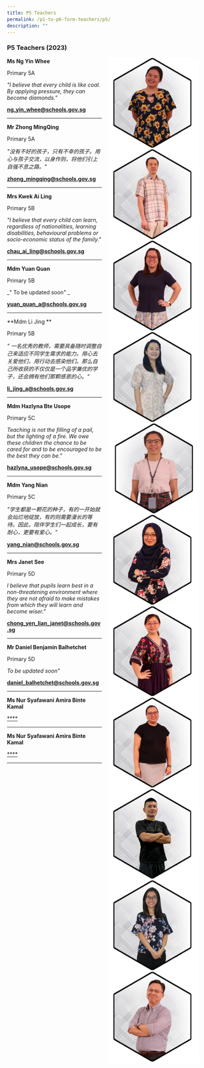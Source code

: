 ```yaml
---
title: P5 Teachers
permalink: /p1-to-p6-form-teachers/p5/
description: ""
---
```

### P5 Teachers (2023)

<img src="/images/Our Staff/02 Teacher/5A1.png" style="width:240px;height:240px;margin-left:15px;" align = "right"> **Ms Ng Yin Whee**

Primary 5A

_"I believe that every child is like coal. By applying pressure, they can become diamonds."_

[**ng_yin_whee@schools.gov.sg**](mailto:ng_yin_whee@schools.gov.sg)

* * *

<img src="/images/Our Staff/02 Teacher/5A2.jpg" style="width:240px;height:240px;margin-left:15px;" align = "right"> **Mr Zhong MingQing**

Primary 5A

_"没有不好的孩子，只有不幸的孩子。用心与孩子交流，以身作则，将他们引上自强不息之路。"_

[**zhong_mingqing@schools.gov.sg**](mailto:zhong_mingqing@schools.gov.sg)

* * *

<img src="/images/Our Staff/02 Teacher/5B1.png" style="width:240px;height:240px;margin-left:15px;" align = "right"> **Mrs Kwek Ai Ling**

Primary 5B

_"I believe that every child can learn, regardless of nationalities, learning disabilities, behavioural problems or socio-economic status of the family."_

[**chau_ai_ling@schools.gov.sg**](mailto:chau_ai_ling@schools.gov.sg)

* * *

<img src="/images/Our Staff/02 Teacher/5B2.png" style="width:240px;height:240px;margin-left:15px;" align = "right"> **Mdm Yuan Quan**

Primary 5B

_" To be updated soon" _

[**yuan_quan_a@schools.gov.sg**](mailto:yuan_quan_a@schools.gov.sg)

* * *

<img src="/images/Our Staff/02 Teacher/5B3.jpg" style="width:240px;height:240px;margin-left:15px;" align = "right"> **Mdm Li Jing **

Primary 5B

_" 一名优秀的教师，需要具备随时调整自己来适应不同学生需求的能力。用心去关爱他们，用行动去感染他们。那么自己所收获的不仅仅是一个品学兼优的学子，还会拥有他们那颗感恩的心。"_

[**li_jing_a@schools.gov.sg**](mailto:li_jing_a@schools.gov.sg)

* * *

<img src="/images/Our Staff/02 Teacher/5C1.png" style="width:240px;height:240px;margin-left:15px;" align = "right"> **Mdm Hazlyna Bte Usope**

Primary 5C

_Teaching is not the filling of a pail, but the lighting of a fire. We owe these children the chance to be cared for and to be encouraged to be the best they can be."_

[**hazlyna_usope@schools.gov.sg**](mailto:hazlyna_usope@schools.gov.sg )

* * *

<img src="/images/Our Staff/02 Teacher/5C2.png" style="width:240px;height:240px;margin-left:15px;" align = "right"> **Mdm Yang Nian**

Primary 5C 

_"学生都是一颗花的种子，有的一开始就会灿烂地绽放，有的则需要漫长的等待。因此，陪伴学生们一起成长，要有耐心，更要有爱心。"_


[**yang_nian@schools.gov.sg**](mailto:yang_nian@schools.gov.sg)

* * *

<img src="/images/Our Staff/02 Teacher/5D1.png" style="width:240px;height:240px;margin-left:15px;" align = "right"> **Mrs Janet See**

Primary 5D 

_I believe that pupils learn best in a non-threatening environment where they are not afraid to make mistakes from which they will learn and become wiser."_

[**chong_yen_lian_janet@schools.gov.sg**](mailto:chong_yen_lian_janet@schools.gov.sg)

* * *

<img src="/images/Our Staff/02 Teacher/5D2.jpg" style="width:240px;height:240px;margin-left:15px;" align = "right"> **Mr Daniel Benjamin Balhetchet**

Primary 5D

_To be updated soon”_

[**daniel_balhetchet@schools.gov.sg**](mailto:daniel_balhetchet@schools.gov.sg)

* * *

<img src="/images/Our Staff/02 Teacher/5E1.png" style="width:240px;height:240px;margin-left:15px;" align = "right"> **Ms Nur Syafawani Amira Binte Kamal**

[****](mailto:)

* * *

<img src="/images/Our Staff/02 Teacher/5E2.png" style="width:240px;height:240px;margin-left:15px;" align = "right"> **Ms Nur Syafawani Amira Binte Kamal**

[****](mailto:)

* * *